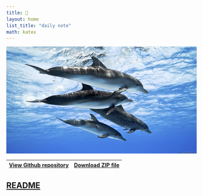 ```yaml
---
title: 🏡
layout: home
list_title: "daily note"
math: katex
---
```

<p align=left>
<img width=600 style="float:none" src="./assets/images/dolphin.jpg" /> </p>

| [View Github repository](https://github.com/jeffatoptics/jeff-minima)  | [Download ZIP file](https://github.com/jeffatoptics/jeff-minima/archive/refs/heads/master.zip) |
|---|---|

## **[README](README.md)**
